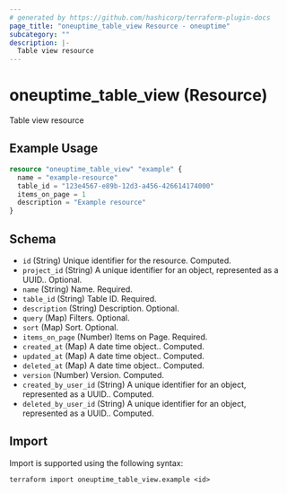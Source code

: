 ```yaml
---
# generated by https://github.com/hashicorp/terraform-plugin-docs
page_title: "oneuptime_table_view Resource - oneuptime"
subcategory: ""
description: |-
  Table view resource
---
```


# oneuptime_table_view (Resource)

Table view resource

## Example Usage

```terraform
resource "oneuptime_table_view" "example" {
  name = "example-resource"
  table_id = "123e4567-e89b-12d3-a456-426614174000"
  items_on_page = 1
  description = "Example resource"
}
```

## Schema

- `id` (String) Unique identifier for the resource. Computed.
- `project_id` (String) A unique identifier for an object, represented as a UUID.. Optional.
- `name` (String) Name. Required.
- `table_id` (String) Table ID. Required.
- `description` (String) Description. Optional.
- `query` (Map) Filters. Optional.
- `sort` (Map) Sort. Optional.
- `items_on_page` (Number) Items on Page. Required.
- `created_at` (Map) A date time object.. Computed.
- `updated_at` (Map) A date time object.. Computed.
- `deleted_at` (Map) A date time object.. Computed.
- `version` (Number) Version. Computed.
- `created_by_user_id` (String) A unique identifier for an object, represented as a UUID.. Computed.
- `deleted_by_user_id` (String) A unique identifier for an object, represented as a UUID.. Computed.

## Import

Import is supported using the following syntax:

```shell
terraform import oneuptime_table_view.example <id>
```
